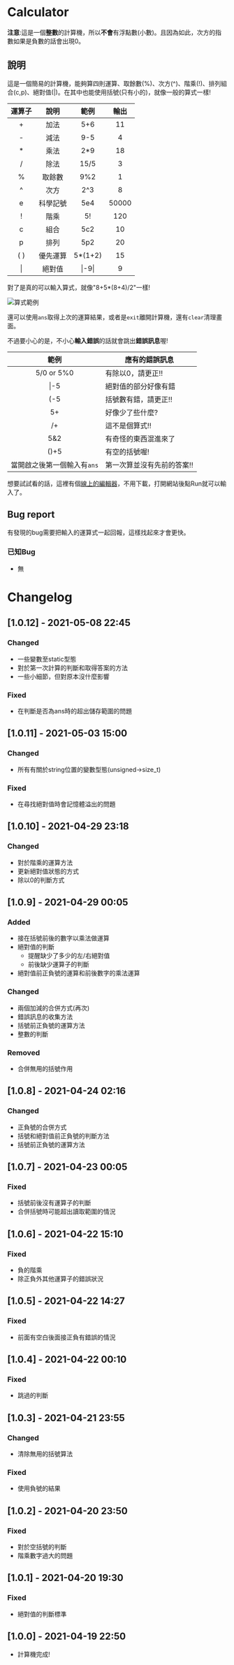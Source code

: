 # Calculator
**注意**:這是一個**整數**的計算機，所以**不會**有浮點數(小數)。且因為如此，次方的指數如果是負數的話會出現0。

## 說明
這是一個簡易的計算機，能夠算四則運算、取餘數(%)、次方(^)、階乘(!)、排列組合(c,p)、絕對值(|)。在其中也能使用括號(只有小的)，就像一般的算式一樣!

| 運算子 |   說明   |  範例   | 輸出  |
|:------:|:--------:|:-------:|:-----:|
|   +    |   加法   |   5+6   |  11   |
|   -    |   減法   |   9-5   |   4   |
|   *    |   乘法   |   2*9   |  18   |
|   /    |   除法   |  15/5   |   3   |
|   %    |  取餘數  |   9%2   |   1   |
|   ^    |   次方   |   2^3   |   8   |
|   e    | 科學記號 |   5e4   | 50000 |
|   !    |   階乘   |   5!    |  120  |
|   c    |   組合   |   5c2   |  10   |
|   p    |   排列   |   5p2   |  20   |
|  ( )   | 優先運算 | 5*(1+2) |  15   |
|   \|   |  絕對值  | \|-9\|  |   9   |

對了是真的可以輸入算式，就像"8+5*(8+4)/2"一樣!

![算式範例](https://cdn.discordapp.com/attachments/834440816050831390/834440992555008051/2021-04-21_22-49-37.jpg "算式範例")

還可以使用`ans`取得上次的運算結果，或者是`exit`離開計算機，還有`clear`清理畫面。

不過要小心的是，不小心**輸入錯誤**的話就會跳出**錯誤訊息**喔!

|          範例           | 應有的錯誤訊息             |
|:-----------------------:| -------------------------- |
|       5/0 or 5%0        | 有除以0，請更正!!          |
|          \|-5           | 絕對值的部分好像有錯       |
|           (-5           | 括號數有錯，請更正!!       |
|           5+            | 好像少了些什麼?            |
|           /+            | 這不是個算式!!             |
|           5&2           | 有奇怪的東西混進來了       |
|          ()+5           | 有空的括號喔!              |
| 當開啟之後第一個輸入有`ans` | 第一次算並沒有先前的答案!! |

想要試試看的話，這裡有個[線上的編輯器](https://replit.com/@kuuhakuHorou/Calculator "replit.com")，不用下載，打開網站後點Run就可以輸入了。

## Bug report
有發現的bug需要把輸入的運算式一起回報，這樣找起來才會更快。

### 已知Bug
* 無

# Changelog
## [1.0.12] - 2021-05-08 22:45
### Changed
* 一些變數至static型態
* 對於第一次計算的判斷和取得答案的方法
* 一些小細節，但對原本沒什麼影響
### Fixed
* 在判斷是否為ans時的超出儲存範圍的問題
## [1.0.11] - 2021-05-03 15:00
### Changed
* 所有有關於string位置的變數型態(unsigned->size_t)
### Fixed
* 在尋找絕對值時會記憶體溢出的問題
## [1.0.10] - 2021-04-29 23:18
### Changed
* 對於階乘的運算方法
* 更新絕對值狀態的方式
* 除以0的判斷方式
## [1.0.9] - 2021-04-29 00:05
### Added
* 接在括號前後的數字以乘法做運算
* 絕對值的判斷
   * 提醒缺少了多少的左/右絕對值
   * 前後缺少運算子的判斷
* 絕對值前正負號的運算和前後數字的乘法運算
### Changed
* 兩個加減的合併方式(再次)
* 錯誤訊息的收集方法
* 括號前正負號的運算方法
* 整數的判斷
### Removed
* 合併無用的括號作用
## [1.0.8] - 2021-04-24 02:16
### Changed
* 正負號的合併方式
* 括號和絕對值前正負號的判斷方法
* 括號前正負號的運算方法
## [1.0.7] - 2021-04-23 00:05
### Fixed
* 括號前後沒有運算子的判斷
* 合併括號時可能超出讀取範圍的情況
## [1.0.6] - 2021-04-22 15:10
### Fixed
* 負的階乘
* 除正負外其他運算子的錯誤狀況
## [1.0.5] - 2021-04-22 14:27
### Fixed
* 前面有空白後面接正負有錯誤的情況
## [1.0.4] - 2021-04-22 00:10
### Fixed
* 跳過的判斷
## [1.0.3] - 2021-04-21 23:55
### Changed
* 清除無用的括號算法
### Fixed
* 使用負號的結果
## [1.0.2] - 2021-04-20 23:50
### Fixed
* 對於空括號的判斷
* 階乘數字過大的問題
## [1.0.1] - 2021-04-20 19:30
### Fixed
* 絕對值的判斷標準
## [1.0.0] - 2021-04-19 22:50
* 計算機完成!
